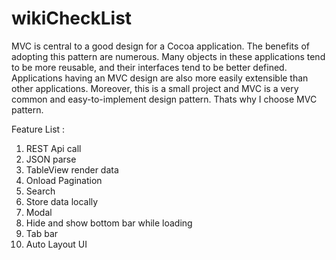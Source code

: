 # wikiCheckList

MVC is central to a good design for a Cocoa application. The benefits of adopting this pattern are numerous. Many objects in these applications tend to be more reusable, and their interfaces tend to be better defined. Applications having an MVC design are also more easily extensible than other applications. Moreover, this is a small project and MVC is a very common and easy-to-implement design pattern. Thats why I choose MVC pattern.

Feature List :

1. REST Api call
2. JSON parse
3. TableView render data
4. Onload Pagination
5. Search
6. Store data locally
7. Modal
8. Hide and show bottom bar while loading
9. Tab bar
10. Auto Layout UI
